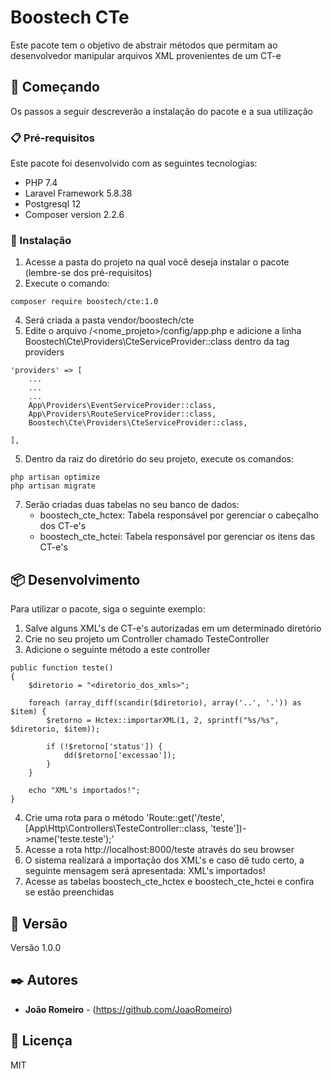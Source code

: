 # Boostech CTe

Este pacote tem o objetivo de abstrair métodos que permitam ao desenvolvedor manipular arquivos XML provenientes de um CT-e

## 🚀 Começando

Os passos a seguir descreverão a instalação do pacote e a sua utilização

### 📋 Pré-requisitos

Este pacote foi desenvolvido com as seguintes tecnologias:
- PHP 7.4
- Laravel Framework 5.8.38
- Postgresql 12
- Composer version 2.2.6

### 🔧 Instalação

1) Acesse a pasta do projeto na qual você deseja instalar o pacote (lembre-se dos pré-requisitos)
2) Execute o comando:
```
composer require boostech/cte:1.0
```
4) Será criada a pasta vendor/boostech/cte
5) Edite o arquivo /<nome_projeto>/config/app.php e adicione a linha Boostech\Cte\Providers\CteServiceProvider::class dentro da tag providers
```
'providers' => [
    ...
    ...
    ...
    App\Providers\EventServiceProvider::class,
    App\Providers\RouteServiceProvider::class,
    Boostech\Cte\Providers\CteServiceProvider::class,

],
```
5) Dentro da raiz do diretório do seu projeto, execute os comandos:
```
php artisan optimize
php artisan migrate

```
7) Serão criadas duas tabelas no seu banco de dados:
    - boostech_cte_hctex: Tabela responsável por gerenciar o cabeçalho dos CT-e's
    - boostech_cte_hctei: Tabela responsável por gerenciar os itens das CT-e's

## 📦 Desenvolvimento

Para utilizar o pacote, siga o seguinte exemplo:

1) Salve alguns XML's de CT-e's autorizadas em um determinado diretório
2) Crie no seu projeto um Controller chamado TesteController
3) Adicione o seguinte método a este controller
```
public function teste()
{
    $diretorio = "<diretorio_dos_xmls>";

    foreach (array_diff(scandir($diretorio), array('..', '.')) as $item) {
        $retorno = Hctex::importarXML(1, 2, sprintf("%s/%s", $diretorio, $item));

        if (!$retorno['status']) {
            dd($retorno['excessao']);
        }
    }

    echo "XML's importados!";
}
```
4) Crie uma rota para o método
    'Route::get('/teste', [App\Http\Controllers\TesteController::class, 'teste'])->name('teste.teste');'
5) Acesse a rota http://localhost:8000/teste através do seu browser
6) O sistema realizará a importação dos XML's e caso dê tudo certo, a seguinte mensagem será apresentada: XML's importados!
7) Acesse as tabelas boostech_cte_hctex e boostech_cte_hctei e confira se estão preenchidas

## 📌 Versão

Versão 1.0.0

## ✒️ Autores

* **João Romeiro** - (https://github.com/JoaoRomeiro)

## 📄 Licença

MIT
